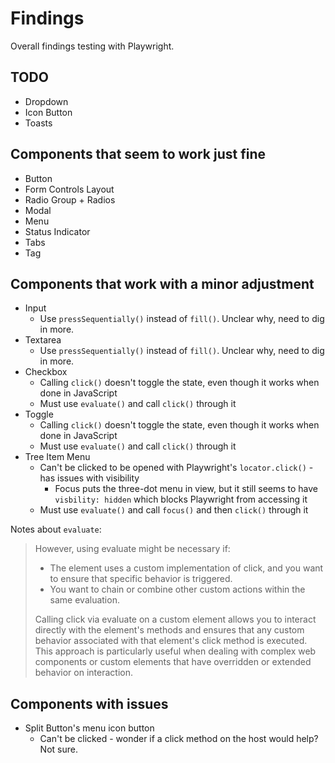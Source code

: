 # Findings

Overall findings testing with Playwright.

## TODO

- Dropdown
- Icon Button
- Toasts

## Components that seem to work just fine

- Button
- Form Controls Layout
- Radio Group + Radios
- Modal
- Menu
- Status Indicator
- Tabs
- Tag

## Components that work with a minor adjustment

- Input
  - Use `pressSequentially()` instead of `fill()`. Unclear why, need to dig in more.
- Textarea
  - Use `pressSequentially()` instead of `fill()`. Unclear why, need to dig in more.
- Checkbox
  - Calling `click()` doesn't toggle the state, even though it works when done in JavaScript
  - Must use `evaluate()` and call `click()` through it
- Toggle
  - Calling `click()` doesn't toggle the state, even though it works when done in JavaScript
  - Must use `evaluate()` and call `click()` through it
- Tree Item Menu
  - Can't be clicked to be opened with Playwright's `locator.click()` - has issues with visibility
    - Focus puts the three-dot menu in view, but it still seems to have `visbility: hidden` which blocks Playwright from accessing it
  - Must use `evaluate()` and call `focus()` and then `click()` through it

Notes about `evaluate`:

> However, using evaluate might be necessary if:
>
> - The element uses a custom implementation of click, and you want to ensure that specific behavior is triggered.
> - You want to chain or combine other custom actions within the same evaluation.
>
> Calling click via evaluate on a custom element allows you to interact directly with the element's methods and ensures that any custom behavior associated with that element's click method is executed. This approach is particularly useful when dealing with complex web components or custom elements that have overridden or extended behavior on interaction.

## Components with issues

- Split Button's menu icon button
  - Can't be clicked - wonder if a click method on the host would help? Not sure.
